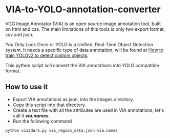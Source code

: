 # VIA-to-YOLO-annotation-converter

VGG Image Annotator (VIA) is an  open source image annotation tool, built on html and css. The main limitations of this tools is only two export format, csv and json.

You Only Look Once or YOLO is a Unified, Real-Time Object Detection system. It needs a specific type of data annotation, will be found at [How to train YOLOv2 to detect custom objects](https://medium.com/@manivannan_data/how-to-train-yolov2-to-detect-custom-objects-9010df784f36).

This python script will convert the VIA annotations into YOLO compatible format.

## How to use it
- Export VIA annotations as json, into the images directory.
- Copy this script into that directory.
- Create a text file with all the attributes are used in VIA annotations; let's call it ***via.names***.
- Run the following command
```python
python via2dark.py via_region_data.json via.names
```
